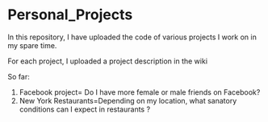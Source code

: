 # Personal_Projects

In this repository, I have uploaded the code of various projects I work on in my spare time.

For each project, I uploaded a project description in the wiki

So far:

1. Facebook project= Do I have more female or male friends on Facebook?
2. New York Restaurants=Depending on my location, what sanatory conditions can I expect in restaurants ?

